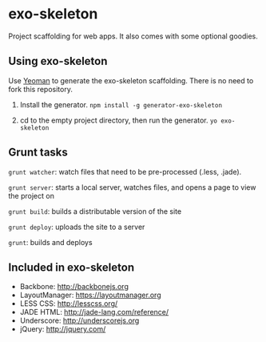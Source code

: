 exo-skeleton
============
Project scaffolding for web apps. It also comes with some optional goodies.


Using exo-skeleton
-----------------
Use [Yeoman][1] to generate the exo-skeleton scaffolding. There is no need to fork this repository.

1. Install the generator.
  `npm install -g generator-exo-skeleton`

2. cd to the empty project directory, then run the generator.
  `yo exo-skeleton`


Grunt tasks
------------------
`grunt watcher`: watch files that need to be pre-processed (.less, .jade).

`grunt server`: starts a local server, watches files, and opens a page to view the project on

`grunt build`: builds a distributable version of the site

`grunt deploy`: uploads the site to a server

`grunt`: builds and deploys



Included in exo-skeleton
------------------
* Backbone: http://backbonejs.org
* LayoutManager: https://layoutmanager.org
* LESS CSS: http://lesscss.org/
* JADE HTML: http://jade-lang.com/reference/
* Underscore: http://underscorejs.org
* jQuery: http://jquery.com/

[1]: http://yeoman.io/ "Yeoman"
